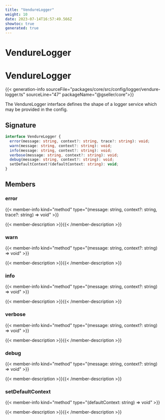 ```yaml
---
title: "VendureLogger"
weight: 10
date: 2023-07-14T16:57:49.566Z
showtoc: true
generated: true
---
```

<!-- This file was generated from the Vendure source. Do not modify. Instead, re-run the "docs:build" script -->

# VendureLogger
<div class="symbol">


# VendureLogger

{{< generation-info sourceFile="packages/core/src/config/logger/vendure-logger.ts" sourceLine="47" packageName="@gseller/core">}}

The VendureLogger interface defines the shape of a logger service which may be provided in
the config.

## Signature

```TypeScript
interface VendureLogger {
  error(message: string, context?: string, trace?: string): void;
  warn(message: string, context?: string): void;
  info(message: string, context?: string): void;
  verbose(message: string, context?: string): void;
  debug(message: string, context?: string): void;
  setDefaultContext?(defaultContext: string): void;
}
```
## Members

### error

{{< member-info kind="method" type="(message: string, context?: string, trace?: string) => void"  >}}

{{< member-description >}}{{< /member-description >}}

### warn

{{< member-info kind="method" type="(message: string, context?: string) => void"  >}}

{{< member-description >}}{{< /member-description >}}

### info

{{< member-info kind="method" type="(message: string, context?: string) => void"  >}}

{{< member-description >}}{{< /member-description >}}

### verbose

{{< member-info kind="method" type="(message: string, context?: string) => void"  >}}

{{< member-description >}}{{< /member-description >}}

### debug

{{< member-info kind="method" type="(message: string, context?: string) => void"  >}}

{{< member-description >}}{{< /member-description >}}

### setDefaultContext

{{< member-info kind="method" type="(defaultContext: string) => void"  >}}

{{< member-description >}}{{< /member-description >}}


</div>
